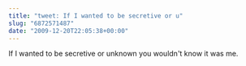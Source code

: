 ```yaml
---
title: "tweet: If I wanted to be secretive or u"
slug: "6872571487"
date: "2009-12-20T22:05:38+00:00"
---
```

If I wanted to be secretive or unknown you wouldn't know it was me.